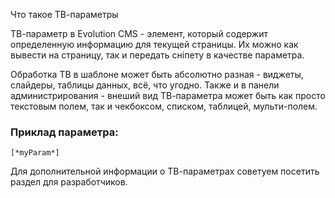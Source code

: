 Что такое ТВ-параметры

ТВ-параметр в Evolution CMS - элемент, который содержит определенную информацию для текущей страницы. Их можно как  вывести на страницу, так и передать сніпету в качестве параметра.

Обработка ТВ в шаблоне может быть абсолютно разная -  виджеты, слайдеры, таблицы данных, всё, что угодно.
Также и в панели администрирования - внеший вид ТВ-параметра может быть как просто текстовым полем, так и чекбоксом, списком, таблицей, мульти-полем.

### Приклад параметра:
```
[*myParam*]
```

Для дополнительной информации о ТВ-параметрах советуем посетить раздел для разработчиков.